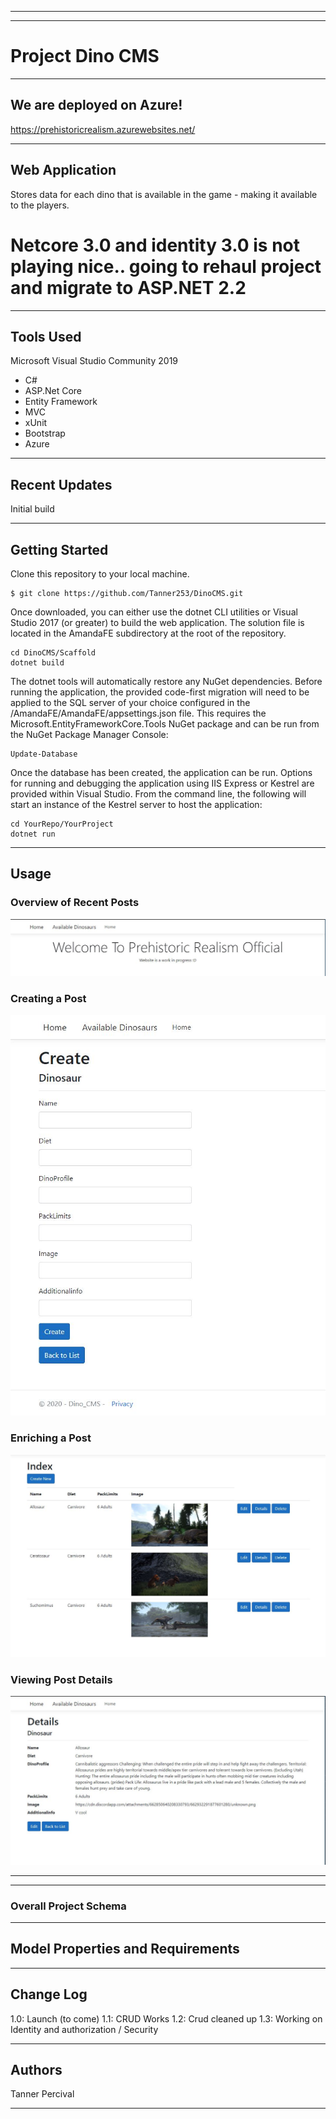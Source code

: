 ---------------------------------
---------------------------------

# Project Dino CMS
---------------------------------
## We are deployed on Azure!
https://prehistoricrealism.azurewebsites.net/


---------------------------------
## Web Application
Stores data for each dino that is available in the game - making it available to the players.
# Netcore 3.0 and identity 3.0 is not playing nice.. going to rehaul project and migrate to ASP.NET 2.2
---------------------------------

## Tools Used
Microsoft Visual Studio Community 2019

- C#
- ASP.Net Core
- Entity Framework
- MVC
- xUnit
- Bootstrap
- Azure


---------------------------------

## Recent Updates
Initial build

---------------------------

## Getting Started

Clone this repository to your local machine.
```
$ git clone https://github.com/Tanner253/DinoCMS.git
```
Once downloaded, you can either use the dotnet CLI utilities or Visual Studio 2017 (or greater) to build the web application. The solution file is located in the AmandaFE subdirectory at the root of the repository.
```
cd DinoCMS/Scaffold
dotnet build
```
The dotnet tools will automatically restore any NuGet dependencies. Before running the application, the provided code-first migration will need to be applied to the SQL server of your choice configured in the /AmandaFE/AmandaFE/appsettings.json file. This requires the Microsoft.EntityFrameworkCore.Tools NuGet package and can be run from the NuGet Package Manager Console:
```
Update-Database
```
Once the database has been created, the application can be run. Options for running and debugging the application using IIS Express or Kestrel are provided within Visual Studio. From the command line, the following will start an instance of the Kestrel server to host the application:
```
cd YourRepo/YourProject
dotnet run
```

---------------------------------

## Usage


### Overview of Recent Posts
![Home](/DinoCMS/DinoCMS/Data/Readme/Home.JPG)

### Creating a Post
![Post Creation](/DinoCMS/DinoCMS/Data/Readme/Create.JPG)

### Enriching a Post
![Enriching Post](/DinoCMS/DinoCMS/Data/Readme/DIndex.JPG)

### Viewing Post Details
![Details of Post](/DinoCMS/DinoCMS/Data/Readme/Details.JPG)

---------------------------

---------------------------

### Overall Project Schema

---------------------------
## Model Properties and Requirements
---------------------------

## Change Log
1.0: Launch (to come)
1.1: CRUD Works
1.2: Crud cleaned up
1.3: Working on Identity and authorization / Security

------------------------------

## Authors
Tanner Percival

------------------------------
